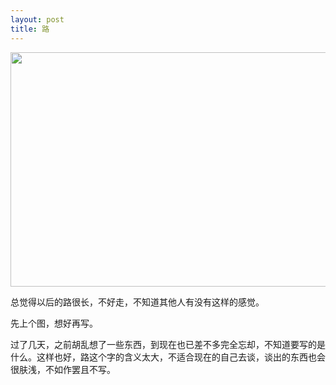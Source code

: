 ```yaml
---
layout: post
title: 路
---
```


<a href="http://www.lattespirit.com/wp-content/uploads/2012/11/load.jpg"><img src="http://www.lattespirit.com/wp-content/uploads/2012/11/load.jpg" alt="" title="load" width="600" height="375" class="aligncenter size-full wp-image-237" /></a>

总觉得以后的路很长，不好走，不知道其他人有没有这样的感觉。

先上个图，想好再写。

过了几天，之前胡乱想了一些东西，到现在也已差不多完全忘却，不知道要写的是什么。这样也好，路这个字的含义太大，不适合现在的自己去谈，谈出的东西也会很肤浅，不如作罢且不写。